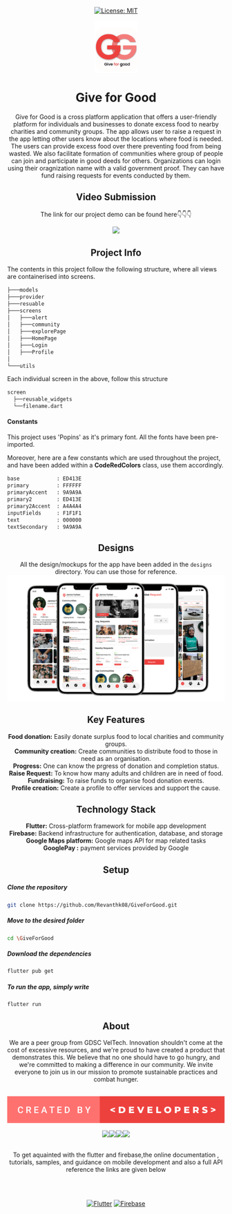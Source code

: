 <div align="center">

[![License: MIT](https://img.shields.io/badge/License-MIT-yellow.svg)](https://opensource.org/licenses/MIT)
<div align="center">
<img align="center" src="https://github.com/Revanthk08/GiveForGood/blob/master/assets/Group%2013.png" width="20%"/>
</div>
<h1 align="center"> Give for Good </h1>

<p align="center">Give for Good is a cross platform application that offers a user-friendly platform for individuals and businesses to donate excess food to nearby charities and community groups. The app allows user to raise a request in the app letting other users know about the locations where food is needed. The users can provide excess food over there preventing food from being wasted. We also facilitate formation of communities where group of people can join and participate in good deeds for others. Organizations can login using their oragnization name with a valid government proof. They can have fund raising requests for events conducted by them.</p>

<h2>Video Submission</h2>

The link for our project demo can be found here👇👇👇

<a href="http://www.youtube.com/watch?v=dinzfBUDqi0">
<img src="https://img.youtube.com/vi/dinzfBUDqi0/maxresdefault.jpg" width="500px">                                                                                
</a>

<h2>Project Info</h2>
<div align="left">


The contents in this project follow the following structure, where all views are containerised into screens.

```
├───models
├───provider
├───resuable
├───screens
│   ├───alert
│   ├───community
│   ├───explorePage
│   ├───HomePage
│   ├───Login
│   ├───Profile
│
└───utils
```

Each individual screen in the above, follow this structure

```
screen
  ├──reusable_widgets
  └──filename.dart
```

#### Constants
This project uses 'Popins' as it's primary font. All the fonts have been pre-imported.

Moreover, here are a few constants which are used throughout the project, and have been added within a **CodeRedColors** class, use them accordingly.

```
base            : ED413E
primary         : FFFFFF
primaryAccent   : 9A9A9A
primary2        : ED413E
primary2Accent  : A4A4A4
inputFields     : F1F1F1
text            : 000000
textSecondary   : 9A9A9A
```
</div>

<h2>Designs</h2>

All the design/mockups for the app have been added in the `designs` directory. You can use those for reference.
<img align="center" src="https://github.com/Revanthk08/GiveForGood/blob/master/Design/Group%2013.png" />


<h2>Key Features</h2>
<b>Food donation:</b> Easily donate surplus food to local charities and community groups.<br>
<b>Community creation:</b> Create communities to distribute food to those in need as an organisation.<br>
<b>Progress:</b> One can know the prgress of donation and completion status.<br>
<b>Raise Request:</b> To know how many adults and children are in need of food.<br>
<b>Fundraising:</b> To raise funds to organise food donation events.<br>
<b>Profile creation:</b> Create a profile to offer services and support the cause.<br>

<h2>Technology Stack</h2>
<b>Flutter:</b> Cross-platform framework for mobile app development<br>
<b>Firebase:</b> Backend infrastructure for authentication, database, and storage<br>
<b>Google Maps platform:</b> Google maps API for map related tasks<br>
<b>GooglePay :</b> payment services provided by Google<br>

## Setup
<div align ="left">

  ##### Clone the repository
```bash
git clone https://github.com/Revanthk08/GiveForGood.git
```
  ##### Move to the desired folder
```bash
cd \GiveForGood
```
  ##### Download the dependencies
```bash
flutter pub get
```

  ##### To run the app, simply write
```bash
flutter run
```

</div>
<h2>About</h2>
We are a peer group from GDSC VelTech. Innovation shouldn't come at the cost of excessive resources, and we're proud to have created a product that demonstrates this. We believe that no one should have to go hungry, and we're committed to making a difference in our community. We invite everyone to join us in our mission to promote sustainable practices and combat hunger.<br><br>



<img src = "https://github.com/Revanthk08/GiveForGood/blob/master/Design/created-by-_developers_.svg"></img>


<p>
<a href="https://github.com/Revanthk08"><img width="128px" src="https://avatars.githubusercontent.com/u/85727301?s=400&u=05fcbd13ada32147edfae143fcf4aecec50f113b&v=4"></a><a href="https://github.com/sasankpenugonda"><img width="128px" src="https://avatars.githubusercontent.com/u/81469295?v=4"></a><a href="https://github.com/dvkkishore"><img width="128px" src="https://avatars.githubusercontent.com/u/72384182?v=4"></a><a href="https://github.com/Praneeth2kp"><img width="128px" src="https://avatars.githubusercontent.com/u/111587118?v=4"></a>
</p>
<h2></h2>
To get aquainted with the flutter and firebase,the online documentation , tutorials, samples, and guidance on mobile development and also a full API reference the links are given below

<br><br>

[![Flutter](https://img.shields.io/badge/Flutter-02569B?style=for-the-badge&logo=flutter&logoColor=white)](https://flutter.dev/)
[![Firebase](https://img.shields.io/badge/Firebase-FFCA28?style=for-the-badge&logo=firebase&logoColor=black)](https://firebase.google.com/)

</div>

